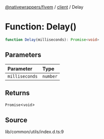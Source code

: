 [@nativewrappers/fivem](../../README.md) / [client](../README.md) / Delay

# Function: Delay()

```ts
function Delay(milliseconds): Promise<void>
```

## Parameters

| Parameter | Type |
| :------ | :------ |
| `milliseconds` | `number` |

## Returns

`Promise`\<`void`\>

## Source

lib/common/utils/index.d.ts:9
